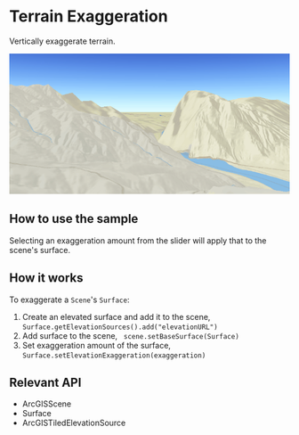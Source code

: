 # Terrain Exaggeration

Vertically exaggerate terrain.

![](TerrainExaggeration.gif)

## How to use the sample

Selecting an exaggeration amount from the slider will apply that to the scene's surface.

## How it works

To exaggerate a `Scene`'s `Surface`:

1. Create an elevated surface and add it to the scene, `Surface.getElevationSources().add("elevationURL")`
2. Add surface to the scene, ` scene.setBaseSurface(Surface)`
3. Set exaggeration amount of the surface, `Surface.setElevationExaggeration(exaggeration)`

## Relevant API

* ArcGISScene
* Surface
* ArcGISTiledElevationSource

